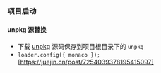 ### 项目启动

#### unpkg 源替换

- 下载 [unpkg](../formily/antd/playground/template.ejs) 源码保存到项目根目录下的 `unpkg`
- `loader.config({ monaco });` [https://juejin.cn/post/7254039378195415097]
